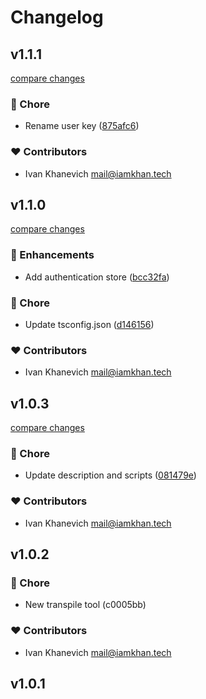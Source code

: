 # Changelog


## v1.1.1

[compare changes](https://github.com/iamkhan21/khan-ui/compare/v1.1.0...v1.1.1)

### 🏡 Chore

- Rename user key ([875afc6](https://github.com/iamkhan21/khan-ui/commit/875afc6))

### ❤️ Contributors

- Ivan Khanevich <mail@iamkhan.tech>

## v1.1.0

[compare changes](https://github.com/iamkhan21/khan-ui/compare/v1.0.3...v1.1.0)

### 🚀 Enhancements

- Add authentication store ([bcc32fa](https://github.com/iamkhan21/khan-ui/commit/bcc32fa))

### 🏡 Chore

- Update tsconfig.json ([d146156](https://github.com/iamkhan21/khan-ui/commit/d146156))

### ❤️ Contributors

- Ivan Khanevich <mail@iamkhan.tech>

## v1.0.3

[compare changes](https://github.com/iamkhan21/khan-ui/compare/v1.0.2...v1.0.3)

### 🏡 Chore

- Update description and scripts ([081479e](https://github.com/iamkhan21/khan-ui/commit/081479e))

### ❤️ Contributors

- Ivan Khanevich <mail@iamkhan.tech>

## v1.0.2


### 🏡 Chore

- New transpile tool (c0005bb)

### ❤️ Contributors

- Ivan Khanevich <mail@iamkhan.tech>

## v1.0.1

